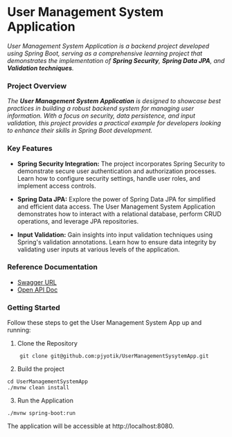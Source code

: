 # User Management System Application

*User Management System Application* _is a backend project developed using Spring Boot, 
serving as a comprehensive learning project that demonstrates the implementation of **Spring Security**, 
**Spring Data JPA**, and **Validation techniques**._

### Project Overview

_The **User Management System Application** is designed to showcase best practices in building a robust backend system for managing 
user information. With a focus on security, data persistence, and input validation, this project provides a practical 
example for developers looking to enhance their skills in Spring Boot development._

### Key Features

* **Spring Security Integration:** The project incorporates Spring Security to demonstrate secure user authentication and authorization 
processes. Learn how to configure security settings, handle user roles, and implement access controls.

* **Spring Data JPA:** Explore the power of Spring Data JPA for simplified and efficient data access. The User Management System Application 
demonstrates how to interact with a relational database, perform CRUD operations, and leverage JPA repositories.

* **Input Validation:** Gain insights into input validation techniques using Spring's validation annotations. Learn how to ensure data 
integrity by validating user inputs at various levels of the application.

### Reference Documentation

* [Swagger URL ](http://localhost:8080/swagger-ui/index.html)
* [Open API Doc ](http://localhost:8080/v3/api-docs)


### Getting Started

Follow these steps to get the User Management System App up and running:

1. Clone the Repository
```
    git clone git@github.com:pjyotik/UserManagementSysytemApp.git
```

2. Build the project
```
cd UserManagementSystemApp 
./mvnw clean install
```

3. Run the Application
```
./mvnw spring-boot:run
```

The application will be accessible at http://localhost:8080.